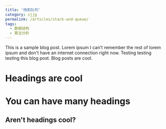 ```yaml
---
title: '栈和队列'
category: sjjg
permalink: /articles/stack-and-queue/
tags:
  - 数据结构
  - 算法分析
---
```


This is a sample blog post. Lorem ipsum I can't remember the rest of lorem ipsum and don't have an internet connection right now. Testing testing testing this blog post. Blog posts are cool.

Headings are cool
======

You can have many headings
======

Aren't headings cool?
------